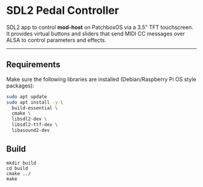 # SDL2 Pedal Controller

SDL2 app to control **mod-host** on PatchboxOS via a 3.5" TFT touchscreen.  
It provides virtual buttons and sliders that send MIDI CC messages over ALSA to control parameters and effects.

---


## Requirements

Make sure the following libraries are installed (Debian/Raspberry Pi OS style packages):

```bash
sudo apt update
sudo apt install -y \
  build-essential \
  cmake \
  libsdl2-dev \
  libsdl2-ttf-dev \
  libasound2-dev
```
## Build
```
mkdir build
cd build
cmake ../
make
```
